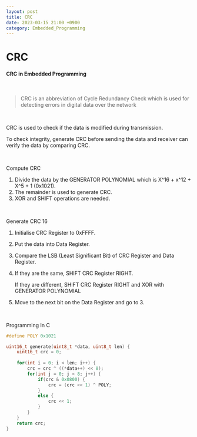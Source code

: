 ```yaml
---
layout: post
title: CRC
date: 2023-03-15 21:00 +0900
category: Embedded_Programming
---
```



# CRC

#### CRC in Embedded Programming

<br/>


> CRC is an abbreviation of Cycle Redundancy Check which is used for detecting errors in digital data over the network
>

<br/>

CRC is used to check if the data is modified during transmission. 

To check integrity, generate CRC before sending the data and receiver can verify the data by comparing CRC.

<br/>

Compute CRC

1. Divide the data by the GENERATOR POLYNOMIAL which is X^16 + x^12 + X^5 + 1 (0x1021).
2. The remainder is used to generate CRC.
3. XOR and SHIFT operations are needed.

<br/>

Generate CRC 16

1. Initialise CRC Register to 0xFFFF.

2. Put the data into Data Register.

3. Compare the LSB (Least Significant Bit) of CRC Register and Data Register.

4. If they are the same, SHIFT CRC Register RIGHT.

   If they are different, SHIFT CRC Register RIGHT and XOR with GENERATOR POLYNOMIAL

5. Move to the next bit on the Data Register and go to 3.

<br/>

Programming In C

```c
#define POLY 0x1021

uint16_t generate(uint8_t *data, uint8_t len) {
    uint16_t crc = 0;
    
    for(int i = 0; i < len; i++) {
        crc = crc ^ ((*data++) << 8);
        for(int j = 0; j < 8; j++) {
            if(crc & 0x0800) {
                crc = (crc << 1) ^ POLY;
            }
            else {
                crc << 1;
            }
        }
    }
    return crc;
}
```







